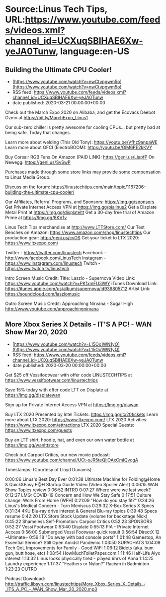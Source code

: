 # Source:Linus Tech Tips, URL:https://www.youtube.com/feeds/videos.xml?channel_id=UCXuqSBlHAE6Xw-yeJA0Tunw, language:en-US

## Building the Ultimate CPU Cooler!
 - [https://www.youtube.com/watch?v=nwCtvpgwm5o](https://www.youtube.com/watch?v=nwCtvpgwm5o)
 - RSS feed: https://www.youtube.com/feeds/videos.xml?channel_id=UCXuqSBlHAE6Xw-yeJA0Tunw
 - date published: 2020-03-21 00:00:00+00:00

Check out the March Expo 2020 on Alibaba, and get the Ecovacs Deebot Ozmo at https://bit.ly/MarchExpo_Linus1

Our sub-zero chiller is pretty awesome for cooling CPUs... but pretty bad at being safe. Today that changes.

Learn more about welding (This Old Tony): https://youtu.be/Vfhz9anpaWE
Learn more about GFCI (ElectroBOOM): https://youtu.be/GlM6PE2kKVY

Buy Corsair RGB Fans 
On Amazon (PAID LINK): https://geni.us/LiapfP 
On Newegg: https://geni.us/SvSwP

Purchases made through some store links may provide some compensation to Linus Media Group.

Discuss on the forum: https://linustechtips.com/main/topic/1167206-building-the-ultimate-cpu-cooler/

Our Affiliates, Referral Programs, and Sponsors: https://lmg.gg/sponsors
Get Private Internet Access VPN at https://lmg.gg/pialinus2
Get a Displate Metal Print at https://lmg.gg/displateltt
Get a 30-day free trial of Amazon Prime at https://lmg.gg/8KV1v

Linus Tech Tips merchandise at http://www.LTTStore.com/ 
Our Test Benches on Amazon: https://www.amazon.com/shop/linustechtips 
Our production gear: http://geni.us/cvOS
Get your ticket to LTX 2020: https://www.ltxexpo.com/

Twitter - https://twitter.com/linustech
Facebook - http://www.facebook.com/LinusTech
Instagram - https://www.instagram.com/linustech
Twitch - https://www.twitch.tv/linustech 

Intro Screen Music Credit:
Title: Laszlo - Supernova
Video Link: https://www.youtube.com/watch?v=PKfxmFU3lWY
iTunes Download Link: https://itunes.apple.com/us/album/supernova/id936805712
Artist Link: https://soundcloud.com/laszlomusic

Outro Screen Music Credit: Approaching Nirvana - Sugar High http://www.youtube.com/approachingnirvana

## More Xbox Series X Details - IT'S A PC! - WAN Show Mar 20, 2020
 - [https://www.youtube.com/watch?v=L15Ox1WN1yQ](https://www.youtube.com/watch?v=L15Ox1WN1yQ)
 - RSS feed: https://www.youtube.com/feeds/videos.xml?channel_id=UCXuqSBlHAE6Xw-yeJA0Tunw
 - date published: 2020-03-20 00:00:00+00:00

Get $25 off Vessifootwear with offer code LINUSTECHTIPS at https://www.vessifootwear.com/linustechtips

Save 15% today with offer code LTT on Displate at https://lmg.gg/displatewan

Sign up for Private Internet Access VPN at https://lmg.gg/piawan

Buy LTX 2020 Presented by Intel Tickets: https://lmg.gg/ltx20tickets
Learn more about LTX 2020: https://www.ltxexpo.com/
LTX 2020 Activities: https://www.ltxexpo.com/attractions
LTX 2020 Special Guests: https://www.ltxexpo.com/guests

Buy an LTT shirt, hoodie, hat, and even our own water bottle at https://lmg.gg/wanlttstore

Check out Carpool Critics, our new movie podcast: https://www.youtube.com/channel/UCt-oJR5teQIjOAxCmIQvcgA

Timestamps: (Courtesy of Lloyd Dunamis)

0:00:06 Linus's Best Day Ever
0:01:38 Ultimate Machine for Folding@Home & Quick&Easy F@H Startup Guide Video (Video Spoiler Alert)
0:06:15 WAN Show Topics review
0:06:52 INTRO
0:07:27 Where were we last week?
0:12:27 LMG: COVID-19 Concern and How We Stay Safe
0:17:51     Culture change: Work From Home (WFH)
0:21:09     "How do you stay fit?"
0:24:26     Linus's Medical Concern - Torn Meniscus
0:29:32 X-Box Series X Specs
0:31:34     4KU Blu-ray drive interest & General Blu-ray topics
0:39:48     Specs resume
0:42:20 LTX Store Stock Update (volume for backstage Nick)
0:45:22 Shameless Self-Promotion: Carpool Critics
    0:52:23 SPONSORS
    0:52:27 Vessi Footwear
    0:53:40 Displate
    0:55:13 PIA - Private Internet Access
    0:56:00     Submerged Vessi Footwear quick result
0:56:54 DirectX 12 ~Ultimate~
0:59:18     "Do away with bad console ports"
1:01:48 Gamestop, An Essential Service? Still Open Amidst Pandemic
1:03:50 SUPACHATS
1:04:09     Tech QoL Improvements for Family - Good WiFi
1:06:12     Bidets (aka. bum gun, butt hose, etc)
1:08:54     HowMuchToiletPaper.com
1:11:46     Half-Life Alyx interest
1:13:32     Linus looks physically tired - played 6hrs of Anna
1:14:25     Laundry experience
1:17:37     "Feathers or Nylon?" Racism in Badminton
1:23:23 OUTRO

Podcast Download: http://traffic.libsyn.com/linustechtips/More_Xbox_Series_X_Details_-_ITS_A_PC_-_WAN_Show_Mar_20_2020.mp3

